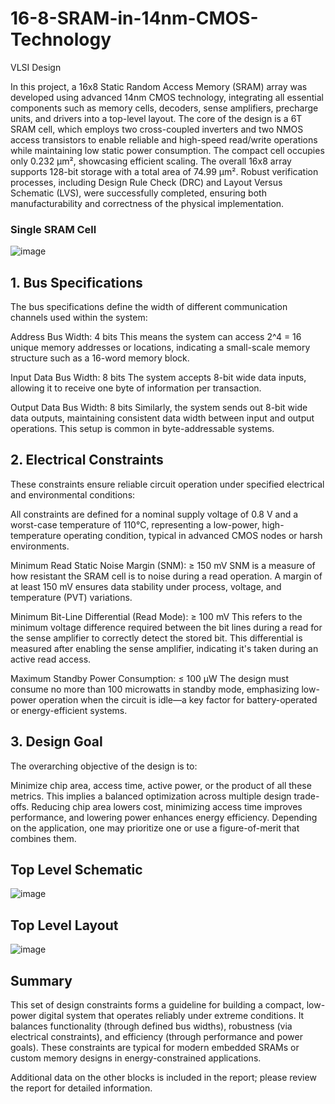 # 16-8-SRAM-in-14nm-CMOS-Technology
VLSI Design

In this project, a 16x8 Static Random Access Memory (SRAM) array was developed using advanced 14nm CMOS technology, integrating all essential components such as memory cells, decoders, sense amplifiers, precharge units, and drivers into a top-level layout. The core of the design is a 6T SRAM cell, which employs two cross-coupled inverters and two NMOS access transistors to enable reliable and high-speed read/write operations while maintaining low static power consumption. The compact cell occupies only 0.232 μm², showcasing efficient scaling. The overall 16x8 array supports 128-bit storage with a total area of 74.99 μm². Robust verification processes, including Design Rule Check (DRC) and Layout Versus Schematic (LVS), were successfully completed, ensuring both manufacturability and correctness of the physical implementation.

### Single SRAM Cell
![image](https://github.com/user-attachments/assets/7856ce99-c9ee-4d9e-b606-bf25118792c2)

## 1. Bus Specifications
The bus specifications define the width of different communication channels used within the system:

Address Bus Width: 4 bits
This means the system can access 2^4 = 16 unique memory addresses or locations, indicating a small-scale memory structure such as a 16-word memory block.

Input Data Bus Width: 8 bits
The system accepts 8-bit wide data inputs, allowing it to receive one byte of information per transaction.

Output Data Bus Width: 8 bits
Similarly, the system sends out 8-bit wide data outputs, maintaining consistent data width between input and output operations. This setup is common in byte-addressable systems.

## 2. Electrical Constraints
These constraints ensure reliable circuit operation under specified electrical and environmental conditions:

All constraints are defined for a nominal supply voltage of 0.8 V and a worst-case temperature of 110°C, representing a low-power, high-temperature operating condition, typical in advanced CMOS nodes or harsh environments.

Minimum Read Static Noise Margin (SNM): ≥ 150 mV
SNM is a measure of how resistant the SRAM cell is to noise during a read operation. A margin of at least 150 mV ensures data stability under process, voltage, and temperature (PVT) variations.

Minimum Bit-Line Differential (Read Mode): ≥ 100 mV
This refers to the minimum voltage difference required between the bit lines during a read for the sense amplifier to correctly detect the stored bit. This differential is measured after enabling the sense amplifier, indicating it's taken during an active read access.

Maximum Standby Power Consumption: ≤ 100 µW
The design must consume no more than 100 microwatts in standby mode, emphasizing low-power operation when the circuit is idle—a key factor for battery-operated or energy-efficient systems.

## 3. Design Goal
The overarching objective of the design is to:

Minimize chip area, access time, active power, or the product of all these metrics.
This implies a balanced optimization across multiple design trade-offs. Reducing chip area lowers cost, minimizing access time improves performance, and lowering power enhances energy efficiency. Depending on the application, one may prioritize one or use a figure-of-merit that combines them.

## Top Level Schematic
![image](https://github.com/user-attachments/assets/6007eb18-a4ce-46cd-b374-2dc3ed9aa14e)

## Top Level Layout
![image](https://github.com/user-attachments/assets/a3b32280-8b81-4501-ae1c-4bf077296ac2)

## Summary
This set of design constraints forms a guideline for building a compact, low-power digital system that operates reliably under extreme conditions. It balances functionality (through defined bus widths), robustness (via electrical constraints), and efficiency (through performance and power goals). These constraints are typical for modern embedded SRAMs or custom memory designs in energy-constrained applications.

Additional data on the other blocks is included in the report; please review the report for detailed information.
